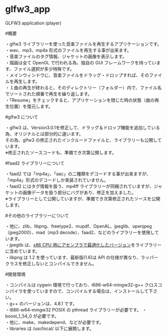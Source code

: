 glfw3_app
=========

GLFW3 application (player)

#概要

・glfw3 ライブラリーを使った音楽ファイルを再生するアプリケーションです。  
・wav、mp3、mp4a 形式のファイルを再生する事が出来ます。  
・音楽ファイルのタグ情報、ジャケットの画像を表示します。  
・描画は全て OpenGL で行われる為、独自の GUI フレームワークを持っています、ファイル選択が多少特殊です。  
・メインウィンドウに、音楽ファイルをドラッグ・ドロップすれば、そのファイルを再生します。  
・１曲の再生が終わると、そのディレクトリー（フォルダー）内で、ファイル名でソートされた順番で再生を繰り返します。  
・「Resume」をチェックすると、アプリケーションを閉じた時の状態（曲の再生位置）を復元します。  


#glfw3 について

・glfw3 は、Version3.0.1を修正して、ドラッグ＆ドロップ機能を追加している為、オリジナルとは部分的に違います。  
その為、glfw3 の修正されたインクルードファイルと、ライブラリーも公開しています。  
※修正されたソースコードも、準備でき次第公開します。


#faad2 ライブラリーについて

・faad2 では「mp4a」、「aac」の二種類をデコードする事が出来ますが、「mp4a」形式のデコードしか実装されていません。  
・faad2 にはタグ情報を扱う、mp4ff ライブラリーが同梱されていますが、ジャケットの画像データを扱う部分にバグがあり、修正を加えました。  
※ライブラリーとして公開していますが、準備でき次第修正されたソースを公開します。


#その他のライブラリーについて

・他に、zlib、libpng、freetype2、mupdf、OpenAL、jpeglib、openjpeg（jpeg2000）、mad（mp3 decode）、faad2、などのライブラリーを使用しています。  
・jpeglib は、[x86 CPU 用にアセンブラで最適化したバージョン](http://cetus.sakura.ne.jp/softlab/jpeg-x86simd/jpegsimd.html)をライブラリーに含めています。  
・libpng は 1.2 を使っています、最新版(1.6)は API の仕様が異なり、ラッパークラスを修正しないとコンパイルできません。  


#開発環境

・コンパイルは cygwin 環境で行っており、i686-w64-mingw32-g++ クロスコンパイラを使っていますので、コンパイルする場合は、インストールして下さい。  
・g++ のバージョンは、4.8.1 です。  
・i686-w64-mingw32 POSIX の pthread ライブラリーが必要です。 
・boost_1_54_0 が必要です。  
・他に、make、makedepend、などが必要です。  
・libraries は /usr/local/ 以下に展開します。  
